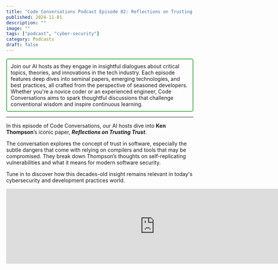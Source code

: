 ```yaml
---
title: "Code Conversations Podcast Episode 02: Reflections on Trusting Trust, The Hidden Threats in Software Security"
published: 2024-11-01
description: ""
image: ""
tags: ["podcast", "cyber-security"]
category: Podcasts
draft: false
---
```


<div style="border: 2px solid #4CAF50; padding: 10px; border-radius: 5px;">
  Join our AI hosts as they engage in insightful dialogues about critical topics, theories, and innovations in the tech industry. Each episode features deep dives into seminal papers, emerging technologies, and best practices, all crafted from the perspective of seasoned developers. Whether you're a novice coder or an experienced engineer, Code Conversations aims to spark thoughtful discussions that challenge conventional wisdom and inspire continuous learning.
</div>

-------------------

In this episode of Code Conversations, our AI hosts dive into **Ken Thompson**’s iconic paper, ***Reflections on Trusting Trust***.

The conversation explores the concept of trust in software, especially the subtle dangers that come with relying on compilers and tools that may be compromised. They break down Thompson’s thoughts on self-replicating vulnerabilities and what it means for modern software security.

Tune in to discover how this decades-old insight remains relevant in today's cybersecurity and development practices world.

<iframe src="https://creators.spotify.com/pod/show/code-conversations/embed/episodes/Code-Conversations-S01-E02-Reflections-on-Trusting-Trust--The-Hidden-Threats-in-Software-Security-e2pb5on/a-abil7gb" height="202px" width="800px" frameborder="0" scrolling="no"></iframe>
